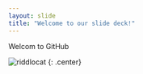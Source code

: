 ```yaml
---
layout: slide
title: "Welcome to our slide deck!"
---
```


Welcom to GitHub

![riddlocat](https://octodex.github.com/images/riddlocat.png)
{: .center}
